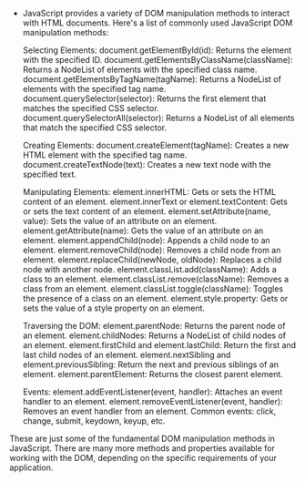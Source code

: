 - JavaScript provides a variety of DOM manipulation methods to interact with HTML documents. Here's a list of commonly used JavaScript DOM manipulation methods:

    Selecting Elements:
        document.getElementById(id): Returns the element with the specified ID.
        document.getElementsByClassName(className): Returns a NodeList of elements with the specified class name.
        document.getElementsByTagName(tagName): Returns a NodeList of elements with the specified tag name.
        document.querySelector(selector): Returns the first element that matches the specified CSS selector.
        document.querySelectorAll(selector): Returns a NodeList of all elements that match the specified CSS selector.

    Creating Elements:
        document.createElement(tagName): Creates a new HTML element with the specified tag name.
        document.createTextNode(text): Creates a new text node with the specified text.

    Manipulating Elements:
        element.innerHTML: Gets or sets the HTML content of an element.
        element.innerText or element.textContent: Gets or sets the text content of an element.
        element.setAttribute(name, value): Sets the value of an attribute on an element.
        element.getAttribute(name): Gets the value of an attribute on an element.
        element.appendChild(node): Appends a child node to an element.
        element.removeChild(node): Removes a child node from an element.
        element.replaceChild(newNode, oldNode): Replaces a child node with another node.
        element.classList.add(className): Adds a class to an element.
        element.classList.remove(className): Removes a class from an element.
        element.classList.toggle(className): Toggles the presence of a class on an element.
        element.style.property: Gets or sets the value of a style property on an element.

    Traversing the DOM:
        element.parentNode: Returns the parent node of an element.
        element.childNodes: Returns a NodeList of child nodes of an element.
        element.firstChild and element.lastChild: Return the first and last child nodes of an element.
        element.nextSibling and element.previousSibling: Return the next and previous siblings of an element.
        element.parentElement: Returns the closest parent element.

    Events:
        element.addEventListener(event, handler): Attaches an event handler to an element.
        element.removeEventListener(event, handler): Removes an event handler from an element.
        Common events: click, change, submit, keydown, keyup, etc.

These are just some of the fundamental DOM manipulation methods in JavaScript. There are many more methods and properties available for working with the DOM, depending on the specific requirements of your application.